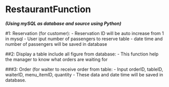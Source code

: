 # RestaurantFunction
***(Using mySQL as database and source using Python)***

#1: Reservation (for customer):
    - Reservation ID will be auto increase from 1 in mysql
    - User iput number of passengers to reserve table
    - date time and number of passengers will be saved in database
    
##2: Display a table include all figure from database:
    - This function help the manager to know what orders are waiting for
    
###3: Order (for waiter to receive order from table:
    - Input orderID, tableID, waiterID, menu_itemID, quantity
    - These data and date time will be saved in database. 
    

